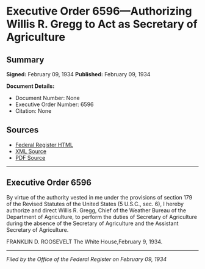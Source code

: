 # Executive Order 6596—Authorizing Willis R. Gregg to Act as Secretary of Agriculture

## Summary

**Signed:** February 09, 1934
**Published:** February 09, 1934

**Document Details:**
- Document Number: None
- Executive Order Number: 6596
- Citation: None

## Sources
- [Federal Register HTML](https://www.presidency.ucsb.edu/documents/executive-order-6596-authorizing-willis-r-gregg-act-secretary-agriculture)
- [XML Source](None)
- [PDF Source](None)

---

## Executive Order 6596

By virtue of the authority vested in me under the provisions of section 179 of the Revised Statutes of the United States (5 U.S.C., sec. 6), I hereby authorize and direct Willis R. Gregg, Chief of the Weather Bureau of the Department of Agriculture, to perform the duties of Secretary of Agriculture during the absence of the Secretary of Agriculture and the Assistant Secretary of Agriculture.

FRANKLIN D. ROOSEVELT
The White House,February 9, 1934.

---

*Filed by the Office of the Federal Register on February 09, 1934*
